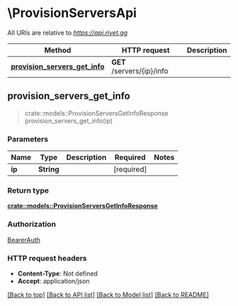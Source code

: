 # \ProvisionServersApi

All URIs are relative to *https://api.rivet.gg*

Method | HTTP request | Description
------------- | ------------- | -------------
[**provision_servers_get_info**](ProvisionServersApi.md#provision_servers_get_info) | **GET** /servers/{ip}/info | 



## provision_servers_get_info

> crate::models::ProvisionServersGetInfoResponse provision_servers_get_info(ip)


### Parameters


Name | Type | Description  | Required | Notes
------------- | ------------- | ------------- | ------------- | -------------
**ip** | **String** |  | [required] |

### Return type

[**crate::models::ProvisionServersGetInfoResponse**](ProvisionServersGetInfoResponse.md)

### Authorization

[BearerAuth](../README.md#BearerAuth)

### HTTP request headers

- **Content-Type**: Not defined
- **Accept**: application/json

[[Back to top]](#) [[Back to API list]](../README.md#documentation-for-api-endpoints) [[Back to Model list]](../README.md#documentation-for-models) [[Back to README]](../README.md)

